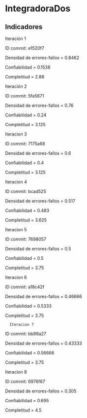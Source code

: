 # IntegradoraDos
## Indicadores

Iteración 1

ID commit: e1520f7

   Densidad de errores-fallos = 0.8462
   
   Confiabilidad = 0.1538
   
   Completitud = 2.88

Iteración 2

ID commit: 5fa5671

   Densidad de errores-fallos = 0.76
   
   Confiabilidad = 0.24
   
   Completitud = 3.125
   
 Iteracion 3
 
 ID commit: 7175a68
 
   Densidad de errores-fallos = 0.6
   
   Confiabilidad = 0.4
   
   Completitud = 3.125
   
  Iteracion 4
  
  ID commit: bcad525
  
   Densidad de errores-fallos = 0.517
   
   Confiabilidad = 0.483
   
   Completitud = 3.625
   
  Iteracion 5
  
  ID commit: 7698057
  
   Densidad de errores-fallos = 0.5
   
   Confiabilidad = 0.5
   
   Completitud = 3.75
  
   Iteracion 6
  
  ID commit: a18c42f
  
   Densidad de errores-fallos = 0.46666
   
   Confiabilidad = 0.5333
   
   Completitud = 3.75
   
   
      Iteracion 7
  
  ID commit: bb99a27
  
   Densidad de errores-fallos = 0.43333
   
   Confiabilidad = 0.56666
   
   Completitud = 3.75
   
   Iteracion 8
   
   ID commit: 6976f87
   
   Densidad de errores-fallos = 0.305
   
   Confiabilidad = 0.695
   
   Completitud = 4.5
   
  
